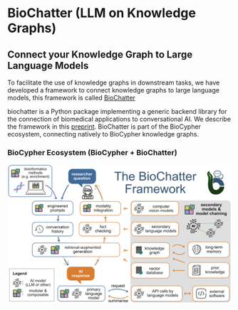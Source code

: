 # BioChatter (LLM on Knowledge Graphs)

## Connect your Knowledge Graph to Large Language Models

To facilitate the use of knowledge graphs in downstream tasks, we have developed a framework to connect knowledge graphs to large language models, this framework is called [BioChatter](https://biochatter.org/)

biochatter is a Python package implementing a generic backend library for the connection of biomedical applications to conversational AI. We describe the framework in this [preprint](https://arxiv.org/abs/2305.06488). BioChatter is part of the BioCypher ecosystem, connecting natively to BioCypher knowledge graphs.


### BioCypher Ecosystem (BioCypher + BioChatter)
![Alt text](../assets/img/biochatter-overview-biocypher.png)

